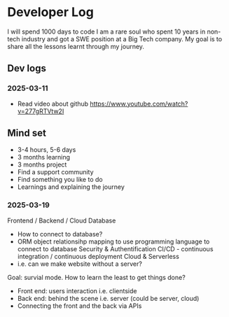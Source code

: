 # Developer Log
I will spend 1000 days to code
I am a rare soul who spent 10 years in non-tech industry and got a SWE position at a Big Tech company. My goal is to share all the lessons learnt through my journey.

## Dev logs

### 2025-03-11
- Read video about github https://www.youtube.com/watch?v=277gRTVtw2I

## Mind set
- 3-4 hours, 5-6 days
- 3 months learning
- 3 months project
- Find a support community
- Find something you like to do
- Learnings and explaining the journey

### 2025-03-19
Frontend / Backend / Cloud
Database
- How to connect to database?
- ORM object relationsihp mapping to use programming language to connect to database
Security & Authentification
CI/CD - continuous integration / continuous deployment
Cloud & Serverless
- i.e. can we make website without a server?


Goal: survial mode. 
How to learn the least to get things done?
- Front end: users interaction i.e. clientside 
- Back end: behind the scene i.e. server (could be server, cloud)
- Connecting the front and the back via APIs



  


